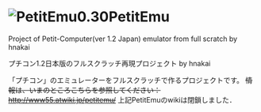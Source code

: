 ﻿![PetitEmu0.30](https://raw.github.com/hnakai0909/PetitEmu/master/petitemu1_gui/petitemu48.png "PetitEmu0.30")PetitEmu
========

Project of Petit-Computer(ver 1.2 Japan) emulator from full scratch by hnakai

プチコン1.2日本版のフルスクラッチ再現プロジェクト by hnakai

「プチコン」のエミュレーターをフルスクラッチで作るプロジェクトです。
~~情報は、いまのところこちらを参照してください：
http://www55.atwiki.jp/petitemu/~~
上記PetitEmuのwikiは閉鎖しました．
